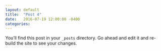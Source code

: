 ```yaml
---
layout: default
title:  "Post 4"
date:   2016-07-19 12:00:00 -0400
categories: 
---
```

You’ll find this post in your `_posts` directory. Go ahead and edit it and re-build the site to see your changes.